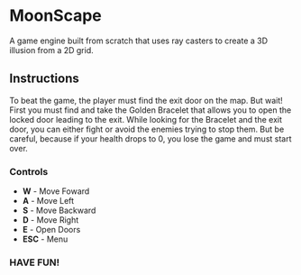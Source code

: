 # MoonScape
A game engine built from scratch that uses ray casters to create a 3D illusion from a 2D grid.

## Instructions
To beat the game, the player must find the exit door on the map. But wait! First you must find and take the Golden Bracelet that allows you to open the locked door leading to the exit. While looking for the Bracelet and the exit door, you can either fight or avoid the enemies trying to stop them. But be careful, because if your health drops to 0, you lose the game and must start over. 
### Controls
- **W** - Move Foward
- **A** - Move Left
- **S** - Move Backward
- **D** - Move Right
- **E** - Open Doors
- **ESC** - Menu

### HAVE FUN!

